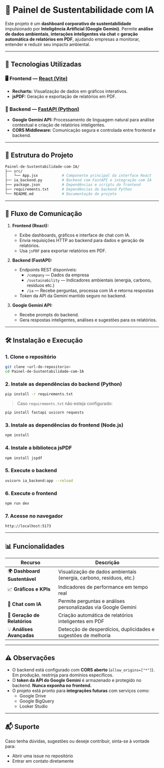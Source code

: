 # 🌱 Painel de Sustentabilidade com IA

Este projeto é um **dashboard corporativo de sustentabilidade** impulsionado por **Inteligência Artificial (Google Gemini)**. Permite **análise de dados ambientais**, **interações inteligentes via chat** e **geração automática de relatórios em PDF**, ajudando empresas a monitorar, entender e reduzir seu impacto ambiental.

---

## 🚀 Tecnologias Utilizadas

### 🖥️ Frontend — [React (Vite)](https://react.dev/)
- **Recharts:** Visualização de dados em gráficos interativos.
- **jsPDF:** Geração e exportação de relatórios em PDF.

### 🧠 Backend — [FastAPI (Python)](https://fastapi.tiangolo.com/)
- **Google Gemini API:** Processamento de linguagem natural para análise contextual e criação de relatórios inteligentes.
- **CORS Middleware:** Comunicação segura e controlada entre frontend e backend.

---

## 🧭 Estrutura do Projeto

```bash
Painel-de-Sustentabilidade-com-IA/
├── src/
│   └── App.jsx           # Componente principal da interface React
├── ia_backend.py         # Backend com FastAPI e integração com IA
├── package.json          # Dependências e scripts do frontend
├── requirements.txt      # Dependências do backend Python
└── README.md             # Documentação do projeto
```

---

## 🔄 Fluxo de Comunicação

1. **Frontend (React):**
   - Exibe dashboards, gráficos e interface de chat com IA.
   - Envia requisições HTTP ao backend para dados e geração de relatórios.
   - Usa `jsPDF` para exportar relatórios em PDF.

2. **Backend (FastAPI):**
   - Endpoints REST disponíveis:
     - `/company` — Dados da empresa
     - `/sustainability` — Indicadores ambientais (energia, carbono, resíduos etc.)
     - `/ia` — Recebe perguntas, processa com IA e retorna respostas
   - Token da API da Gemini mantido seguro no backend.

3. **Google Gemini API:**
   - Recebe prompts do backend.
   - Gera respostas inteligentes, análises e sugestões para os relatórios.

---

## 🛠️ Instalação e Execução

### 1. Clone o repositório
```bash
git clone <url-do-repositorio>
cd Painel-de-Sustentabilidade-com-IA
```

### 2. Instale as dependências do backend (Python)
```bash
pip install -r requirements.txt
```

> Caso `requirements.txt` não esteja configurado:
```bash
pip install fastapi uvicorn requests
```

### 3. Instale as dependências do frontend (Node.js)
```bash
npm install
```

### 4. Instale a biblioteca jsPDF
```bash
npm install jspdf
```

### 5. Execute o backend
```bash
uvicorn ia_backend:app --reload
```

### 6. Execute o frontend
```bash
npm run dev
```

### 7. Acesse no navegador
```
http://localhost:5173
```

---

## 📊 Funcionalidades

| Recurso                         | Descrição                                                                 |
|----------------------------------|---------------------------------------------------------------------------|
| 🌍 **Dashboard Sustentável**     | Visualização de dados ambientais (energia, carbono, resíduos, etc.)       |
| 📈 **Gráficos e KPIs**           | Indicadores de performance em tempo real                                  |
| 🤖 **Chat com IA**               | Permite perguntas e análises personalizadas via Google Gemini             |
| 📝 **Geração de Relatórios**     | Criação automática de relatórios inteligentes em PDF                      |
| 💡 **Análises Avançadas**        | Detecção de desperdícios, duplicidades e sugestões de melhoria            |

---

## ⚠️ Observações

- O backend está configurado com **CORS aberto** (`allow_origins=["*"]`). Em produção, restrinja para domínios específicos.
- O **token da API do Google Gemini** é armazenado e protegido no backend. **Nunca exponha no frontend.**
- O projeto está pronto para **integrações futuras** com serviços como:
  - Google Drive
  - Google BigQuery
  - Looker Studio

---

## 📬 Suporte

Caso tenha dúvidas, sugestões ou deseje contribuir, sinta-se à vontade para:
- Abrir uma issue no repositório
- Entrar em contato diretamente

